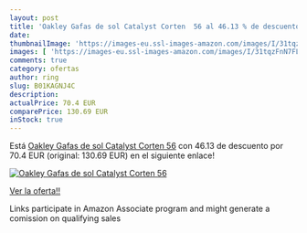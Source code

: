 ```yaml
---
layout: post
title: 'Oakley Gafas de sol Catalyst Corten  56 al 46.13 % de descuento'
date: 
thumbnailImage: 'https://images-eu.ssl-images-amazon.com/images/I/31tqzFnN7FL._SL200_.jpg'
images: [ 'https://images-eu.ssl-images-amazon.com/images/I/31tqzFnN7FL._SL200_.jpg' ]
comments: true
category: ofertas
author: ring
slug: B01KAGNJ4C
description:
actualPrice: 70.4 EUR
comparePrice: 130.69 EUR
inStock: true
---
```


Está [Oakley Gafas de sol Catalyst Corten  56](https://www.amazon.es/dp/B01KAGNJ4C/?tag=tolees-21) con 46.13 de descuento por 70.4 EUR (original: 130.69 EUR) en el siguiente enlace!

[![Oakley Gafas de sol Catalyst Corten  56](https://images-eu.ssl-images-amazon.com/images/I/31tqzFnN7FL._SL200_.jpg)](https://www.amazon.es/dp/B01KAGNJ4C/?tag=tolees-21)

[Ver la oferta!!](https://www.amazon.es/dp/B01KAGNJ4C/?tag=tolees-21)

Links participate in Amazon Associate program and might generate a comission on qualifying sales


